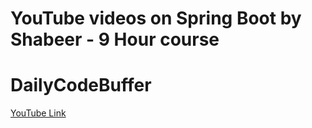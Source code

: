 # YouTube videos on Spring Boot by Shabeer - 9 Hour course
# DailyCodeBuffer

[YouTube Link](https://www.youtube.com/watch?v=zvR-Oif_nxg&t=395s)